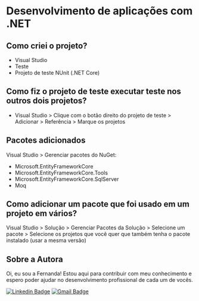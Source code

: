 # Desenvolvimento de aplicações com .NET
## Como criei o projeto?
- Visual Studio
- Teste
- Projeto de teste NUnit (.NET Core)

## Como fiz o projeto de teste executar teste nos outros dois projetos?
- Visual Studio > Clique com o botão direito do projeto de teste > Adicionar > Referência > Marque os projetos 

## Pacotes adicionados
Visual Studio > Gerenciar pacotes do NuGet:
- Microsoft.EntityFrameworkCore
- Microsoft.EntityFrameworkCore.Tools
- Microsoft.EntityFrameworkCore.SqlServer
- Moq

## Como adicionar um pacote que foi usado em um projeto em vários?
Visual Studio > Solução > Gerenciar Pacotes da Solução > Selecione um pacote > Selecione os projetos que você quer que também tenha o pacote instalado (usar a mesma versão) 

## Sobre a Autora
Oi, eu sou a Fernanda! Estou aqui para contribuir com meu conhecimento e espero poder ajudar no desenvolvimento profissional de cada um de vocês.

[![Linkedin Badge](https://img.shields.io/badge/-Fernanda_Maki_Hirose-blue?style=flat-square&logo=Linkedin&logoColor=white&link=https://www.linkedin.com/in/fernanda-maki-hirose-801117208/)](https://www.linkedin.com/in/fernanda-maki-hirose-801117208/)  [![Gmail Badge](https://img.shields.io/badge/-femahi2020@gmail.com-c14438?style=flat-square&logo=Gmail&logoColor=white&link=mailto:femahi2020@gmail.com)](mailto:femahi2020@gmail.com)